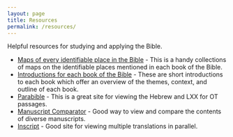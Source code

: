```yaml
---
layout: page
title: Resources
permalink: /resources/
---
```


Helpful resources for studying and applying the Bible.

- [Maps of every identifiable place in the Bible](http://www.openbible.info/geo/) - This is a handy collections of maps on the identifiable places mentioned in each book of the Bible.
- [Introductions for each book of the Bible](https://www.gty.org/library/bible-introductions/MSB01/) - These are short introductions to each book which offer an overview of the themes, context, and outline of each book.
- [Parabible](https://parabible.com/) - This is a great site for viewing the Hebrew and LXX for OT passages.
- [Manuscript Comparator](http://prototypes.openscriptures.org/manuscript-comparator/) - Good way to view and compare the contents of diverse manuscripts.
- [Inscript](https://inscript.org/) - Good site for viewing multiple translations in parallel.
